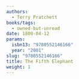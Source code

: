 ```yaml
---
authors:
  - Terry Pratchett
books/tags:
  - owned-but-unread
date: 1800-04-12
params:
  isbn13: "9780552146166"
  year: "2001"
slug: "9780552146166"
title: The Fifth Elephant
weight: 1
---
```


<!--more-->
